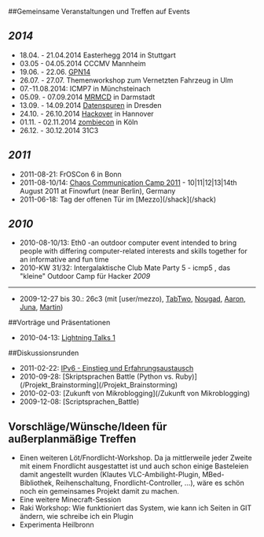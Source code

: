 ##Gemeinsame Veranstaltungen und Treffen auf Events


*2014*
----

* 18.04. - 21.04.2014 Easterhegg 2014 in Stuttgart
* 03.05 - 04.05.2014 CCCMV Mannheim
* 19.06. - 22.06. <a href="https://entropia.de/GPN14">GPN14</a>
* 26.07. - 27.07. Themenworkshop zum Vernetzten Fahrzeug in Ulm
* 07.-11.08.2014: ICMP7 in Münchsteinach
* 05.09. - 07.09.2014 <a href="http://mrmcd.net/">MRMCD</a> in Darmstadt
* 13.09. - 14.09.2014 <a href="https://doku.ccc.de/intern/Datenspuren">Datenspuren</a> in Dresden
* 24.10. - 26.10.2014 <a href="http://hackover.de/">Hackover</a> in Hannover
* 01.11. - 02.11.2014 <a href="https://zombiecon.de/">zombiecon</a> in Köln
* 26.12. - 30.12.2014 31C3

*2011*
----
* 2011-08-21: FrOSCon 6 in Bonn
* 2011-08-10/14: [Chaos Communication Camp 2011](/camp2011) - 10|11|12|13|14th August 2011 at Finowfurt (near Berlin), Germany
* 2011-06-18: Tag der offenen Tür im [Mezzo](/shack](/shack)

*2010*
----
* 2010-08-10/13: Eth0 -an outdoor computer event intended to bring people with differing computer-related interests and skills together for an informative and fun time
* 2010-KW 31/32: Intergalaktische Club Mate Party 5 - icmp5 , das "kleine" Outdoor Camp für Hacker
*2009*
----
* 2009-12-27 bis 30.: 26c3 (mit [user/mezzo), [TabTwo](/user/TabTwo), [Nougad](/user/Nougad), [Aaron](/user/Aaron), [Juna](/user/Juna), [Martin](/user/f0i))


##Vorträge und Präsentationen

* 2010-04-13: [Lightning Talks 1](/Lightning_Talks_1)


##Diskussionsrunden

* 2011-02-22: [IPv6 - Einstieg und Erfahrungsaustausch](/Projekt_ipv6)
* 2010-09-28: [Skriptsprachen Battle (Python vs. Ruby)](/Projekt_Brainstorming](/Projekt_Brainstorming)
* 2010-02-03: [Zukunft von Mikroblogging](/Zukunft von Mikroblogging)
* 2009-12-08: [Scriptsprachen_Battle)



## Vorschläge/Wünsche/Ideen für außerplanmäßige Treffen
* Einen weiteren Löt/Fnordlicht-Workshop. Da ja mittlerweile jeder Zweite mit einem Fnordlicht ausgestattet ist und auch schon einige Basteleien damit angestellt wurden (Klautes VLC-Ambilight-Plugin, MBed-Bibliothek, Reihenschaltung, Fnordlicht-Controller, ...), wäre es schön noch ein gemeinsames Projekt damit zu machen.
* Eine weitere Minecraft-Session
* Raki Workshop: Wie funktioniert das System, wie kann ich Seiten in GIT ändern, wie schreibe ich ein Plugin
* Experimenta Heilbronn
